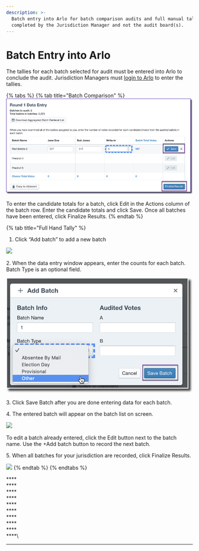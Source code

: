 ```yaml
---
description: >-
  Batch entry into Arlo for batch comparison audits and full manual tally is
  completed by the Jurisdiction Manager and not the audit board(s).
---
```


# Batch Entry into Arlo

The tallies for each batch selected for audit must be entered into Arlo to conclude the audit. Jurisdiction Managers must [login to Arlo](../logging-into-arlo.md) to enter the tallies.&#x20;

{% tabs %}
{% tab title="Batch Comparison" %}
![](<../../.gitbook/assets/image (74) (1).png>)



To enter the candidate totals for a batch, click Edit in the Actions column of the batch row.  Enter the candidate totals and click Save.  Once all batches have been entered, click Finalize Results.
{% endtab %}

{% tab title="Full Hand Tally" %}
1. &#x20;Click “Add batch” to add a new batch

![](https://lh6.googleusercontent.com/crm7FcwOCU53IBiIsy3YJ\_jc-haRRqhuwnWMI5ae4X\_JnE-bXo5dnsBVCXGYfssQx3JsvOhGTHAWNI6Fq3TjKXwjK1tzlvm8QnYWx7HHefmogmWHqbbHFxzwgWh8YM4pUgy2Ag-D)

2\.  When the data entry window appears, enter the counts for each batch. Batch Type is an optional field.

![](<../../.gitbook/assets/image (32).png>)

3\.  Click Save Batch after you are done entering data for each batch.

4\.  The entered batch will appear on the batch list on screen.&#x20;

![](https://lh6.googleusercontent.com/XUwl\_lhfipOF626glZmOZs4Rrs-f-wDDufaz-NgJ5Dmn9jk2j\_rbDhmNDPIxQhoQzBeoS2e64c5WJa\_Wxne9RtxCGSJZQgEz6tyx9X-5NHJIN-0in6kxIl4meoMl5kAhIeQyfDD2)

To edit a batch already entered, click the Edit button next to the batch name.  Use the +Add batch button to record the next batch.&#x20;

5\.  When all batches for your jurisdiction are recorded, click Finalize Results.

![](https://lh6.googleusercontent.com/abtoGsCh-jPomWUAsV7CU\_-H9oT6P5rll3x\_PZpqKkD1v8OGwQ\_vGHPwTJyV4ATlGC3y5IJStYPohaMLlTExw9ZlQLLoshuck9VXUDsAsP1s968m1EumeaPeNHWdQ2LpxiEa3Esd)
{% endtab %}
{% endtabs %}

****\
****\
****\
****\
****\
****\
****\
****\
****\
****\
****
